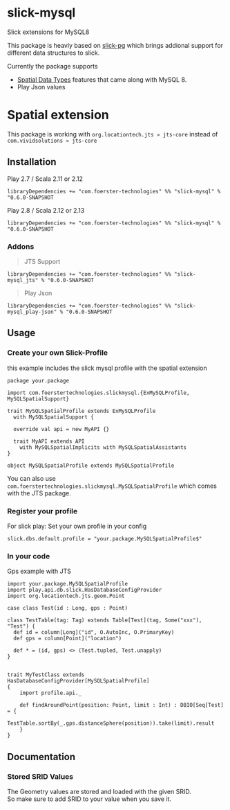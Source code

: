 # slick-mysql
Slick extensions for MySQL8

This package is heavly based on 
[slick-pg](https://github.com/tminglei/slick-pg) which brings addional support for different data structures to slick.

Currently the package supports
 * [Spatial Data Types](https://dev.mysql.com/doc/refman/8.0/en/spatial-types.html) features that came along with MySQL 8.
 * Play Json values


# Spatial extension
This package is working with `org.locationtech.jts » jts-core` instead of `com.vividsolutions » jts-core` 

## Installation

Play 2.7 / Scala 2.11 or 2.12
```
libraryDependencies += "com.foerster-technologies" %% "slick-mysql" % "0.6.0-SNAPSHOT
```

Play 2.8 / Scala 2.12 or 2.13
```
libraryDependencies += "com.foerster-technologies" %% "slick-mysql" % "0.6.0-SNAPSHOT
```

### Addons

> JTS Support
```
libraryDependencies += "com.foerster-technologies" %% "slick-mysql_jts" % "0.6.0-SNAPSHOT
```

> Play Json
```
libraryDependencies += "com.foerster-technologies" %% "slick-mysql_play-json" % "0.6.0-SNAPSHOT
```

## Usage

### Create your own Slick-Profile
this example includes the slick mysql profile with the spatial extension
```
package your.package

import com.foerstertechnologies.slickmysql.{ExMySQLProfile, MySQLSpatialSupport}

trait MySQLSpatialProfile extends ExMySQLProfile
  with MySQLSpatialSupport {

  override val api = new MyAPI {}

  trait MyAPI extends API
    with MySQLSpatialImplicits with MySQLSpatialAssistants
}

object MySQLSpatialProfile extends MySQLSpatialProfile
```

You can also use `com.foerstertechnologies.slickmysql.MySQLSpatialProfile` which comes with the JTS package.
### Register your profile

For slick play: Set your own profile in your config
```
slick.dbs.default.profile = "your.package.MySQLSpatialProfile$"
```


### In your code

Gps example with JTS
```
import your.package.MySQLSpatialProfile
import play.api.db.slick.HasDatabaseConfigProvider
import org.locationtech.jts.geom.Point

case class Test(id : Long, gps : Point)

class TestTable(tag: Tag) extends Table[Test](tag, Some("xxx"), "Test") {
  def id = column[Long]("id", O.AutoInc, O.PrimaryKey)
  def gps = column[Point]("location")

  def * = (id, gps) <> (Test.tupled, Test.unapply)
}


trait MyTestClass extends HasDatabaseConfigProvider[MySQLSpatialProfile]
{
    import profile.api._
    
    def findAroundPoint(position: Point, limit : Int) : DBIO[Seq[Test] = {
        TestTable.sortBy(_.gps.distanceSphere(position)).take(limit).result
    }
}

```

## Documentation

### Stored SRID Values
The Geometry values are stored and loaded with the given SRID.   
So make sure to add SRID to your value when you save it.
